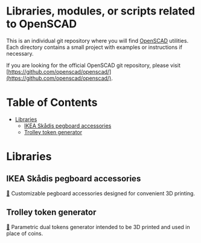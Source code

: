 # Libraries, modules, or scripts related to OpenSCAD 

This is an individual git repository where you will find [OpenSCAD](http://www.openscad.org/) utilities. Each directory contains a small project with examples or instructions if necessary.

If you are looking for the official OpenSCAD git repository, please visit [https://github.com/openscad/openscad/](https://github.com/openscad/openscad/).

# Table of Contents

- [Libraries](#libraries)
	- [IKEA Skådis pegboard accessories](#ikea-skådis-pegboard-accessories)
	- [Trolley token generator](#trolley-token-generator)

# Libraries

## IKEA Skådis pegboard accessories


[🔗](ikea_skadis_pegboard_accessories) Customizable pegboard accessories designed for convenient 3D printing.

## Trolley token generator

[🔗](trolley_token) Parametric dual tokens generator intended to be 3D printed and used in place of coins.